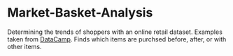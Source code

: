 # Market-Basket-Analysis
Determining the trends of shoppers with an online retail dataset. Examples taken from [DataCamp](https://www.datacamp.com/community/tutorials/market-basket-analysis-r). Finds which items are purchsed before, after, or with other items. 
